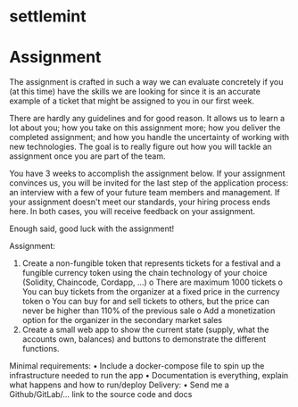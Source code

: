# settlemint


# Assignment

The assignment is crafted in such a way we can evaluate concretely if you (at this time) have the skills we are looking for since it is an accurate example of a ticket that might be assigned to you in our first week.

There are hardly any guidelines and for good reason. It allows us to learn a lot about you; how you take on this assignment more; how you deliver the completed assignment; and how you handle the uncertainty of working with new technologies. The goal is to really figure out how you will tackle an assignment once you are part of the team.

You have 3 weeks to accomplish the assignment below. If your assignment convinces us, you will be invited for the last step of the application process: an interview with a few of your future team members and management. If your assignment doesn't meet our standards, your hiring process ends here. In both cases, you will receive feedback on your assignment.

Enough said, good luck with the assignment!

Assignment:

1.	Create a non-fungible token that represents tickets for a festival and a fungible currency token using the chain technology of your choice (Solidity, Chaincode, Cordapp, ...)
o	There are maximum 1000 tickets
o	You can buy tickets from the organizer at a fixed price in the currency token
o	You can buy for and sell tickets to others, but the price can never be higher than 110% of the previous sale
o	Add a monetization option for the organizer in the secondary market sales
2.	Create a small web app to show the current state (supply, what the accounts own, balances) and buttons to demonstrate the different functions.

Minimal requirements:
•	Include a docker-compose file to spin up the infrastructure needed to run the app
•	Documentation is everything, explain what happens and how to run/deploy
Delivery:
•	Send me a Github/GitLab/… link to the source code and docs
